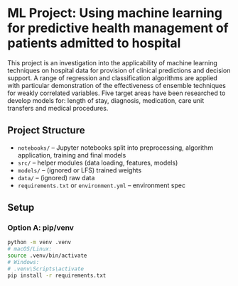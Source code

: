 # ML Project: Using machine learning for predictive health management of patients admitted to hospital

This project is an investigation into the applicability of machine learning techniques on hospital data for provision of clinical predictions and decision support. A range of regression and classification algorithms are applied with particular demonstration of the effectiveness of ensemble techniques for weakly correlated variables. 
Five target areas have been researched to develop models for: length of stay, diagnosis, medication, care unit transfers and medical procedures. 

## Project Structure
- `notebooks/` – Jupyter notebooks split into preprocessing, algorithm application, training and final models
- `src/` – helper modules (data loading, features, models)
- `models/` – (ignored or LFS) trained weights
- `data/` – (ignored) raw data
- `requirements.txt` or `environment.yml` – environment spec

## Setup

### Option A: pip/venv
```bash
python -m venv .venv
# macOS/Linux:
source .venv/bin/activate
# Windows:
# .venv\Scripts\activate
pip install -r requirements.txt
